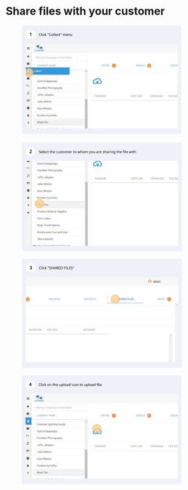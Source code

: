# Share files with your customer

<figure><img src="../.gitbook/assets/image (4) (2).png" alt=""><figcaption></figcaption></figure>

<figure><img src="../.gitbook/assets/image (3).png" alt=""><figcaption></figcaption></figure>

<figure><img src="../.gitbook/assets/image (2) (1).png" alt=""><figcaption></figcaption></figure>



<figure><img src="../.gitbook/assets/image (7).png" alt=""><figcaption></figcaption></figure>









